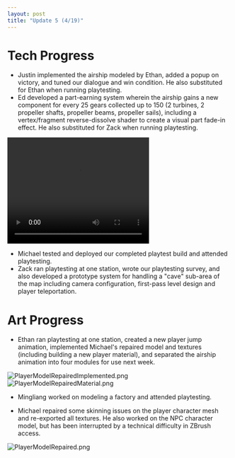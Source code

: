 ```yaml
---
layout: post
title: "Update 5 (4/19)"
---
```


# Tech Progress
- Justin implemented the airship modeled by Ethan, added a
popup on victory, and tuned our dialogue and win condition.
He also substituted for Ethan when running playtesting.
- Ed developed a part-earning system wherein the airship
gains a new component for every 25 gears collected up to 150
(2 turbines, 2 propeller shafts, propeller beams, propeller sails),
including a  vertex/fragment reverse-dissolve shader
to create a visual part fade-in effect. He also substituted for Zack when running playtesting.
<video width="320" height="240" controls>
  <source src="Dissolve.mp4" type="video/mp4">
Your browser does not support the video tag.
</video>
<br>

- Michael tested and deployed our completed playtest build and attended playtesting.
- Zack ran playtesting at one station, wrote our playtesting
survey, and also developed a
prototype system for handling a "cave" sub-area of the map
including camera configuration, first-pass level design
and player teleportation.

# Art Progress
- Ethan ran playtesting at one station, created a new player
jump animation, implemented Michael's repaired model and
textures (including building a new player material), and
separated the airship animation into four modules for use
next week.

![PlayerModelRepairedImplemented.png](PlayerModelRepairedImplemented.png)
![PlayerModelRepairedMaterial.png](PlayerModelRepairedMaterial.png)

- Mingliang worked on modeling a factory and attended playtesting.


- Michael repaired some skinning issues on the player
character mesh and re-exported all textures.
He also worked on the NPC character model, but has been
interrupted by a technical difficulty in ZBrush access.

![PlayerModelRepaired.png](PlayerModelRepaired.png)